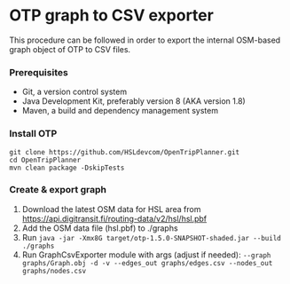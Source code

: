 
# OTP graph to CSV exporter

This procedure can be followed in order to export the internal OSM-based graph object of OTP to CSV files. 

### Prerequisites
- Git, a version control system
- Java Development Kit, preferably version 8 (AKA version 1.8)
- Maven, a build and dependency management system

### Install OTP
```
git clone https://github.com/HSLdevcom/OpenTripPlanner.git
cd OpenTripPlanner
mvn clean package -DskipTests
```

### Create & export graph
1) Download the latest OSM data for HSL area from https://api.digitransit.fi/routing-data/v2/hsl/hsl.pbf
2) Add the OSM data file (hsl.pbf) to ./graphs
3) Run `java -jar -Xmx8G target/otp-1.5.0-SNAPSHOT-shaded.jar --build ./graphs`
4) Run GraphCsvExporter module with args (adjust if needed): `--graph graphs/Graph.obj -d -v --edges_out graphs/edges.csv --nodes_out graphs/nodes.csv`
